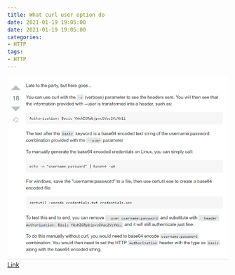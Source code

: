 ```yaml
---
title: What curl user option do
date: 2021-01-19 19:05:00
date: 2021-01-19 19:05:00
categories:
- HTTP
tags:
- HTTP
---
```


![image](/images/what_curl_user_option_do.png)
[Link](https://stackoverflow.com/questions/36292406/what-does-user-mean-with-curl)
